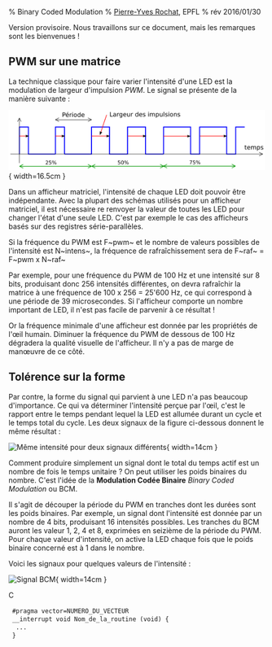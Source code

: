 % Binary Coded Modulation
% [Pierre-Yves Rochat](mailto:pyr@pyr.ch), EPFL
% rév 2016/01/30

Version provisoire. Nous travaillons sur ce document, mais les remarques sont les bienvenues !


## PWM sur une matrice ##

La technique classique pour faire varier l'intensité d'une LED est la modulation de largeur d'impulsion *PWM*. Le signal se présente de la manière suivante :

![Signal PWM](images/pwm-50dpi.png "Signal PWM"){ width=16.5cm }

Dans un afficheur matriciel, l'intensité de chaque LED doit pouvoir être indépendante. Avec la plupart des schémas utilisés pour un afficheur matriciel, il est nécessaire re renvoyer la valeur de toutes les LED pour changer l'état d'une seule LED. C'est par exemple le cas des afficheurs basés sur des registres série-parallèles.

Si la fréquence du PWM est F~pwm~ et le nombre de valeurs possibles de l'intensité est N~intens~, la fréquence de rafraîchissement sera de F~raf~ = F~pwm x N~raf~

Par exemple, pour une fréquence du PWM de 100 Hz et une intensité sur 8 bits, produisant donc 256 intensités différentes, on devra rafraîchir la matrice à une fréquence de 100 x 256 = 25'600 Hz, ce qui correspond à une période de 39 microsecondes. Si l'afficheur comporte un nombre important de LED, il n'est pas facile de parvenir à ce résultat !

Or la fréquence minimale d'une afficheur est donnée par les propriétés de l'œil humain. Diminuer la fréquence du PWM de dessous de 100 Hz dégradera la qualité visuelle de l'afficheur. Il n'y a pas de marge de manœuvre de ce côté.


## Tolérence sur la forme ##

Par contre, la forme du signal qui parvient à une LED n'a pas beaucoup d'importance. Ce qui va déterminer l'intensité perçue par l'œil, c'est le rapport entre le temps pendant lequel la LED est allumée durant un cycle et le temps total du cycle. Les deux signaux de la figure ci-dessous donnent le même résultat :

![Même intensité pour deux signaux différents](images/forme-dif.png "Même intensité pour deux signaux différents"){ width=14cm }

Comment produire simplement un signal dont le total du temps actif est un nombre de fois le temps unitaire ? On peut utiliser les poids binaires du nombre. C'est l'idée de la **Modulation Codée Binaire** *Binary Coded Modulation* ou BCM.

Il s'agit de découper la période du PWM en tranches dont les durées sont les poids binaires. Par exemple, un signal dont l'intensité est donnée par un nombre de 4 bits, produisant 16 intensités possibles. Les tranches du BCM auront les valeur 1, 2, 4 et 8, exprimées en seizième de la période du PWM. Pour chaque valeur d'intensité, on active la LED chaque fois que le poids binaire concerné est à 1 dans le nombre.

Voici les signaux pour quelques valeurs de l'intensité :

![Signal BCM](images/bcm-90dpi.png "Signal BCM"){ width=14cm }

C
~~~~~~~ { .c }
 #pragma vector=NUMERO_DU_VECTEUR
 __interrupt void Nom_de_la_routine (void) {
  ...
 }
~~~~~~~

